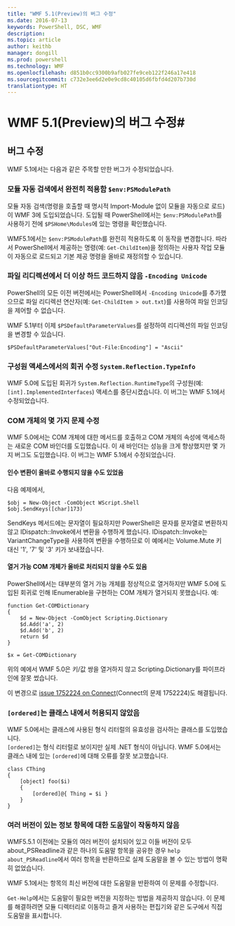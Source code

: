 ```yaml
---
title: "WMF 5.1(Preview)의 버그 수정"
ms.date: 2016-07-13
keywords: PowerShell, DSC, WMF
description: 
ms.topic: article
author: keithb
manager: dongill
ms.prod: powershell
ms.technology: WMF
ms.openlocfilehash: d851b0cc9300b9afb027fe9ceb122f246a17e418
ms.sourcegitcommit: c732e3ee6d2e0e9cd8c40105d6fbfd4d207b730d
translationtype: HT
---
```

# <a name="bug-fixes-in-wmf-51-preview"></a>WMF 5.1(Preview)의 버그 수정#

## <a name="bug-fixes"></a>버그 수정 ##

WMF 5.1에서는 다음과 같은 주목할 만한 버그가 수정되었습니다.

### <a name="module-auto-discovery-fully-honors-envpsmodulepath"></a>모듈 자동 검색에서 완전히 적용함 `$env:PSModulePath` ###

모듈 자동 검색(명령을 호출할 때 명시적 Import-Module 없이 모듈을 자동으로 로드)이 WMF 3에 도입되었습니다. 도입될 때 PowerShell에서는 `$env:PSModulePath`를 사용하기 전에 `$PSHome\Modules`에 있는 명령을 확인했습니다.

WMF5.1에서는 `$env:PSModulePath`를 완전히 적용하도록 이 동작을 변경합니다. 따라서 PowerShell에서 제공하는 명령(예: `Get-ChildItem`)을 정의하는 사용자 작업 모듈이 자동으로 로드되고 기본 제공 명령을 올바로 재정의할 수 있습니다.

### <a name="file-redirection-no-longer-hard-codes--encoding-unicode"></a>파일 리디렉션에서 더 이상 하드 코드하지 않음 `-Encoding Unicode` ###

PowerShell의 모든 이전 버전에서는 PowerShell에서 `-Encoding Unicode`를 추가했으므로 파일 리디렉션 연산자(예: `Get-ChildItem > out.txt`)를 사용하여 파일 인코딩을 제어할 수 없습니다.

WMF 5.1부터 이제 `$PSDefaultParameterValues`를 설정하여 리디렉션의 파일 인코딩을 변경할 수 있습니다.

```
$PSDefaultParameterValues["Out-File:Encoding"] = "Ascii"
```

### <a name="fixed-a-regression-in-accessing-members-of-systemreflectiontypeinfo"></a>구성원 액세스에서의 회귀 수정 `System.Reflection.TypeInfo` ###

WMF 5.0에 도입된 회귀가 `System.Reflection.RuntimeType`의 구성원(예: `[int].ImplementedInterfaces`) 액세스를 중단시켰습니다.
이 버그는 WMF 5.1에서 수정되었습니다.


### <a name="fixed-some-issues-with-com-objects"></a>COM 개체의 몇 가지 문제 수정 ###

WMF 5.0에서는 COM 개체에 대한 메서드를 호출하고 COM 개체의 속성에 액세스하는 새로운 COM 바인더를 도입했습니다. 이 새 바인더는 성능을 크게 향상했지만 몇 가지 버그도 도입했습니다. 이 버그는 WMF 5.1에서 수정되었습니다.

#### <a name="argument-conversions-were-not-always-performed-correctly"></a>인수 변환이 올바로 수행되지 않을 수도 있었음 ####

다음 예제에서,

```
$obj = New-Object -ComObject WScript.Shell
$obj.SendKeys([char]173)
```

SendKeys 메서드에는 문자열이 필요하지만 PowerShell은 문자를 문자열로 변환하지 않고 IDispatch::Invoke에서 변환을 수행하게 했습니다. IDispatch::Invoke는 VariantChangeType을 사용하여 변환을 수행하므로 이 예에서는 Volume.Mute 키 대신 '1', '7' 및 '3' 키가 보내졌습니다.

#### <a name="enumerable-com-objects-not-always-handled-correctly"></a>열거 가능 COM 개체가 올바로 처리되지 않을 수도 있음 ####

PowerShell에서는 대부분의 열거 가능 개체를 정상적으로 열거하지만 WMF 5.0에 도입된 회귀로 인해 IEnumerable을 구현하는 COM 개체가 열거되지 못했습니다.  예:

```
function Get-COMDictionary
{
    $d = New-Object -ComObject Scripting.Dictionary
    $d.Add('a', 2)
    $d.Add('b', 2)
    return $d
}

$x = Get-COMDictionary
```

위의 예에서 WMF 5.0은 키/값 쌍을 열거하지 않고 Scripting.Dictionary를 파이프라인에 잘못 썼습니다.

이 변경으로 [issue 1752224 on Connect](https://connect.microsoft.com/PowerShell/feedback/details/1752224)(Connect의 문제 1752224)도 해결됩니다.

### <a name="ordered-was-not-allowed-inside-classes"></a>`[ordered]`는 클래스 내에서 허용되지 않았음 ###

WMF 5.0에서는 클래스에 사용된 형식 리터럴의 유효성을 검사하는 클래스를 도입했습니다.  
`[ordered]`는 형식 리터럴로 보이지만 실제 .NET 형식이 아닙니다. WMF 5.0에서는 클래스 내에 있는 `[ordered]`에 대해 오류를 잘못 보고했습니다.

```
class CThing
{
    [object] foo($i)
    {
        [ordered]@{ Thing = $i }
    }
}
```


### <a name="help-on-about-topics-with-multiple-versions-does-not-work"></a>여러 버전이 있는 정보 항목에 대한 도움말이 작동하지 않음 ###

WMF5.5.1 이전에는 모듈의 여러 버전이 설치되어 있고 이들 버전이 모두 about_PSReadline과 같은 하나의 도움말 항목을 공유한 경우 `help about_PSReadline`에서 여러 항목을 반환하므로 실제 도움말을 볼 수 있는 방법이 명확히 없었습니다.

WMF 5.1에서는 항목의 최신 버전에 대한 도움말을 반환하여 이 문제를 수정합니다.

`Get-Help`에서는 도움말이 필요한 버전을 지정하는 방법을 제공하지 않습니다. 이 문제를 해결하려면 모듈 디렉터리로 이동하고 즐겨 사용하는 편집기와 같은 도구에서 직접 도움말을 표시합니다. 
